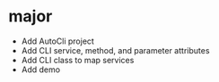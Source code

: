 # major
* Add AutoCli project
* Add CLI service, method, and parameter attributes
* Add CLI class to map services
* Add demo
